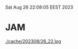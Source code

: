 Sat Aug 26 22:08:05 EEST 2023
# JAM
<a href='./cache/202308/26_22.log'>./cache/202308/26_22.log</a>
